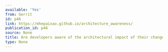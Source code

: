 ```yaml
---
available: 'Yes'
from: Gerrit
id: p46
link: https://mhepaixao.github.io/architecture_awareness/
publication_id: p46
source: None
title: Are developers aware of the architectural impact of their changes?
type: None
---
```

